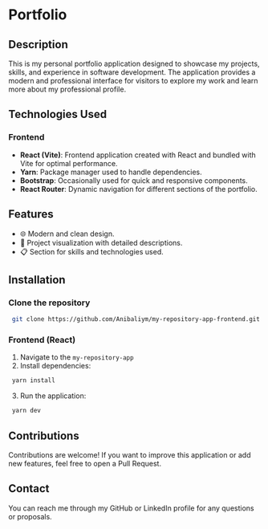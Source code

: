 # Portfolio

## Description

This is my personal portfolio application designed to showcase my projects, skills, and experience in software development. The application provides a modern and professional interface for visitors to explore my work and learn more about my professional profile.

## Technologies Used

### Frontend
- **React (Vite)**: Frontend application created with React and bundled with Vite for optimal performance.
- **Yarn**: Package manager used to handle dependencies.
- **Bootstrap**: Occasionally used for quick and responsive components.
- **React Router**: Dynamic navigation for different sections of the portfolio.

## Features
- 🌐 Modern and clean design.
- 📁 Project visualization with detailed descriptions.
- 📋 Section for skills and technologies used.

## Installation

### Clone the repository
```bash
 git clone https://github.com/Anibaliym/my-repository-app-frontend.git
```


### Frontend (React)
1. Navigate to the `my-repository-app`
2. Install dependencies:
```bash
 yarn install
```
3. Run the application:
```bash
 yarn dev
```
## Contributions
Contributions are welcome! If you want to improve this application or add new features, feel free to open a Pull Request.

## Contact
You can reach me through my GitHub or LinkedIn profile for any questions or proposals.

